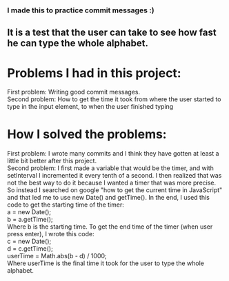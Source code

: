 ### I made this to practice commit messages :)

## It is a test that the user can take to see how fast he can type the whole alphabet.

# Problems I had in this project:
First problem: Writing good commit messages.<br>
Second problem: How to get the time it took from where the user started to type in the input element, to when the user finished typing

# How I solved the problems:
First problem: I wrote many commits and I think they have gotten at least a little bit better after this project.<br>
Second problem: I first made a variable that would be the timer, and with setInterval I incremented it every tenth of a second. I then realized that was not the best way to do it because I wanted a timer that was more precise.
So instead I searched on google "how to get the current time in JavaScript" and that led me to use new Date() and getTime(). In the end, I used this code to get the starting time of the timer:<br>
a = new Date();<br>
b = a.getTime();<br>
Where b is the starting time. To get the end time of the timer (when user press enter), I wrote this code:<br>
c = new Date();<br>
d = c.getTime();<br>
userTime = Math.abs(b - d) / 1000;<br>
Where userTime is the final time it took for the user to type the whole alphabet.